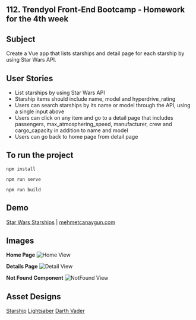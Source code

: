 ## 112. Trendyol Front-End Bootcamp - Homework for the 4th week

## Subject

Create a Vue app that lists starships and detail page for each starship by using Star Wars API.

## User Stories

- List starships by using Star Wars API
- Starship items should include name, model and hyperdrive_rating
- Users can search starships by its name or model through the API, using a single input above
- Users can click on any item and go to a detail page that includes passengers, max_atmosphering_speed, manufacturer, crew and cargo_capacity in addition to name and model
- Users can go back to home page from detail page

## To run the project

```
npm install
```

```
npm run serve
```

```
npm run build
```

## Demo

[Star Wars Starships](https://mca-fe-bootcamp-starwars-starships.netlify.app/) | [mehmetcanaygun.com](https://mehmetcanaygun.com)

## Images

**Home Page**
![Home View](/src/assets/home-ss.png)

**Details Page**
![Detail View](/src/assets/detail-ss.png)

**Not Found Component**
![NotFound View](/src/assets/404-ss.png)

## Asset Designs

[Starship](https://www.figma.com/file/nfwWq9lcKjXqmIQ89W8xAx/Starship?node-id=0%3A1)
[Lightsaber](https://www.figma.com/file/y8U9it6X1Rj4LdX9Nwz9AK/Lightsaber?node-id=0%3A1)
[Darth Vader](https://www.figma.com/file/eo2NK5na513faueyBITzdi/Darth-Vader?node-id=0%3A1)
